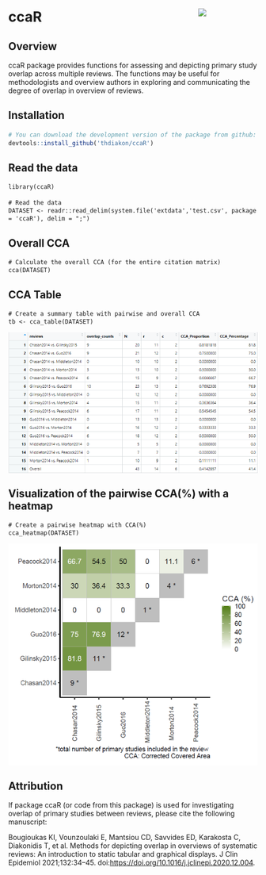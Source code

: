 # ccaR <img src="https://user-images.githubusercontent.com/43422937/155933906-a15d2cf1-08c6-46e9-bb75-e19b69a229ea.png" align="right" width="120" />


## Overview

ccaR package provides functions for assessing and depicting primary study overlap across multiple reviews. The functions may be useful for methodologists and overview authors in exploring and communicating the degree of overlap in overview of reviews.

## Installation

``` r
# You can download the development version of the package from github:
devtools::install_github('thdiakon/ccaR')
```

## Read the data

```
library(ccaR)

# Read the data
DATASET <- readr::read_delim(system.file('extdata','test.csv', package = 'ccaR'), delim = ";")
```

## Overall CCA

```
# Calculate the overall CCA (for the entire citation matrix)
cca(DATASET)
```



## CCA Table

```
# Create a summary table with pairwise and overall CCA 
tb <- cca_table(DATASET)
```

<img src="man/figures/cca_table.PNG" align="center" width="620" />



## Visualization of the pairwise CCA(%) with a heatmap

```
# Create a pairwise heatmap with CCA(%)
cca_heatmap(DATASET)
```

<img src="man/figures/README-plot-1.PNG" align="center" width="620" />



## Attribution
If package ccaR (or code from this package) is used for investigating overlap of primary studies between reviews, please cite the following manuscript:

Bougioukas KI, Vounzoulaki E, Mantsiou CD, Savvides ED, Karakosta C, Diakonidis T, et al. Methods for depicting overlap in overviews of systematic reviews: An introduction to static tabular and graphical displays. J Clin Epidemiol 2021;132:34–45. doi:https://doi.org/10.1016/j.jclinepi.2020.12.004.

